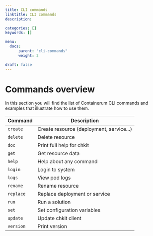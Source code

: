 ```yaml
---
title: CLI commands
linktitle: CLI commands
description:

categories: []
keywords: []

menu:
  docs:
      parent: "cli-commands"
      weight: 2

draft: false
---
```


# Commands overview

In this section you will find the list of Containerum CLI commands and examples that illustrate how to use them.

| Command   |          Description                     |
|-----------|------------------------------------------|
|`create`   | Create resource (deployment, service...) |
|`delete`   | Delete resource                          |
|`doc`      | Print full help for chkit                |
|`get`      | Get resource data                        |
|`help`     | Help about any command            |
|`login`    | Login to system            |
|`logs`     | View pod logs            |
|`rename`   | Rename resource           |
|`replace`  | Replace deployment or service           |
|`run`      | Run a solution           |
|`set`      | Set configuration variables            |
|`update`   | Update chkit client            |
|`version`  | Print version           |
